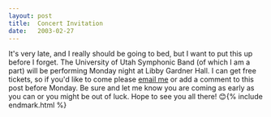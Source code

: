 ```yaml
---
layout: post
title:  Concert Invitation
date:   2003-02-27
---
```


It's very late, and I really should be going to bed, but I want to put this up before I forget. The University of Utah Symphonic Band (of which I am a part) will be performing Monday night at Libby Gardner Hall. I can get free tickets, so if you'd like to come please [email me](mailto:tickets@joeyday.com) or add a comment to this post before Monday. Be sure and let me know you are coming as early as you can or you might be out of luck. Hope to see you all there! 😊{% include endmark.html %}